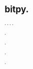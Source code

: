 # bitpy.
.
.
.
.












.






















































.
























.



























.




